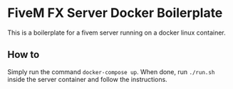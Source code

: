 # FiveM FX Server Docker Boilerplate

This is a boilerplate for a fivem server running on a docker linux container.

## How to

Simply run the command `docker-compose up`. When done, run `./run.sh` inside the server container and follow the instructions.
